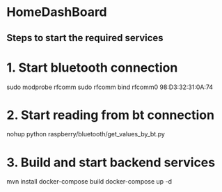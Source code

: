 # HomeDashBoard

## Steps to start the required services

# 1. Start bluetooth connection
 sudo modprobe rfcomm
 sudo rfcomm bind rfcomm0 98:D3:32:31:0A:74

# 2. Start reading from bt connection
 nohup python raspberry/bluetooth/get_values_by_bt.py

# 3. Build and start backend services
mvn install
docker-compose build
docker-compose up -d

